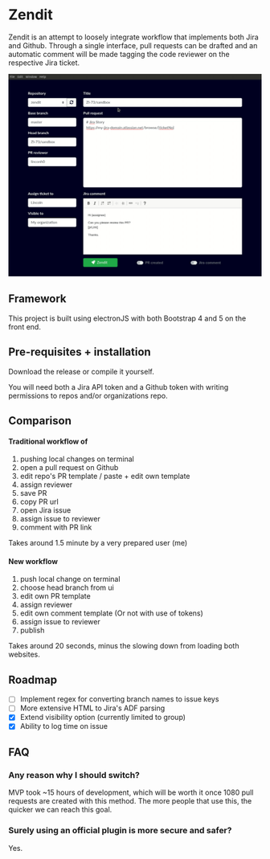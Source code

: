 # Zendit
Zendit is an attempt to loosely integrate workflow that implements both Jira and Github. Through a single interface, pull requests can be drafted and an automatic comment will be made tagging the code reviewer on the respective Jira ticket.

![demo](./demo.gif)

## Framework
This project is built using electronJS with both Bootstrap 4 and 5 on the front end. 

## Pre-requisites + installation
Download the release or compile it yourself.

You will need both a Jira API token and a Github token with writing permissions to repos and/or organizations repo.

## Comparison 

#### Traditional workflow of 
1. pushing local changes on terminal
2. open a pull request on Github
3. edit repo's PR template / paste + edit own template
4. assign reviewer
5. save PR
6. copy PR url
7. open Jira issue
8. assign issue to reviewer
9. comment with PR link

Takes around 1.5 minute by a very prepared user (me)

#### New workflow
1. push local change on terminal
2. choose head branch from ui
3. edit own PR template
4. assign reviewer
5. edit own comment template (Or not with use of tokens)
6. assign issue to reviewer
7. publish

Takes around 20 seconds, minus the slowing down from loading both websites.

## Roadmap
- [ ] Implement regex for converting branch names to issue keys
- [ ] More extensive HTML to Jira's ADF parsing
- [x] Extend visibility option (currently limited to group)
- [x] Ability to log time on issue

## FAQ
### Any reason why I should switch?

MVP took ~15 hours of development, which will be worth it once 1080 pull requests are created with this method. The more people that use this, the quicker we can reach this goal.


### Surely using an official plugin is more secure and safer?

Yes.

